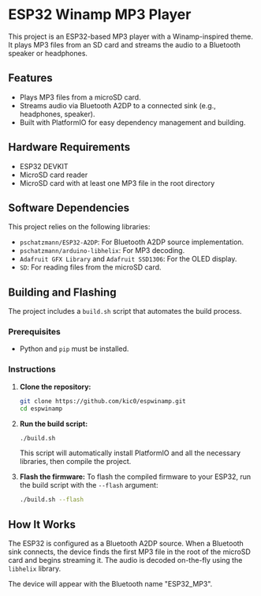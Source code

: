 # ESP32 Winamp MP3 Player

This project is an ESP32-based MP3 player with a Winamp-inspired theme. It plays MP3 files from an SD card and streams the audio to a Bluetooth speaker or headphones.

## Features

-   Plays MP3 files from a microSD card.
-   Streams audio via Bluetooth A2DP to a connected sink (e.g., headphones, speaker).
-   Built with PlatformIO for easy dependency management and building.

## Hardware Requirements

-   ESP32 DEVKIT
-   MicroSD card reader
-   MicroSD card with at least one MP3 file in the root directory

## Software Dependencies

This project relies on the following libraries:

-   `pschatzmann/ESP32-A2DP`: For Bluetooth A2DP source implementation.
-   `pschatzmann/arduino-libhelix`: For MP3 decoding.
-   `Adafruit GFX Library` and `Adafruit SSD1306`: For the OLED display.
-   `SD`: For reading files from the microSD card.

## Building and Flashing

The project includes a `build.sh` script that automates the build process.

### Prerequisites

-   Python and `pip` must be installed.

### Instructions

1.  **Clone the repository:**
    ```bash
    git clone https://github.com/kic0/espwinamp.git
    cd espwinamp
    ```

2.  **Run the build script:**
    ```bash
    ./build.sh
    ```
    This script will automatically install PlatformIO and all the necessary libraries, then compile the project.

3.  **Flash the firmware:**
    To flash the compiled firmware to your ESP32, run the build script with the `--flash` argument:
    ```bash
    ./build.sh --flash
    ```

## How It Works

The ESP32 is configured as a Bluetooth A2DP source. When a Bluetooth sink connects, the device finds the first MP3 file in the root of the microSD card and begins streaming it. The audio is decoded on-the-fly using the `libhelix` library.

The device will appear with the Bluetooth name "ESP32_MP3".

